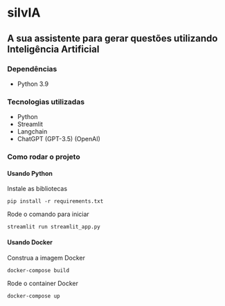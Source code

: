 # silvIA
## A sua assistente para gerar questões utilizando Inteligência Artificial
### Dependências

- Python 3.9

### Tecnologias utilizadas

- Python
- Streamlit
- Langchain
- ChatGPT (GPT-3.5) (OpenAI)

### Como rodar o projeto

#### Usando Python

Instale as bibliotecas
```console
pip install -r requirements.txt
```

Rode o comando para iniciar
```console
streamlit run streamlit_app.py
```

#### Usando Docker

Construa a imagem Docker
```console
docker-compose build
```

Rode o container Docker
```console
docker-compose up
```

